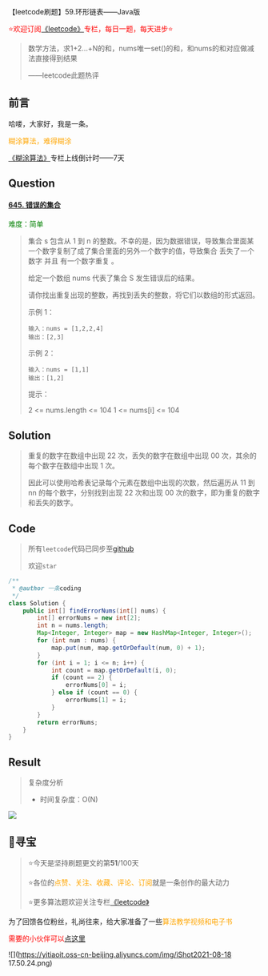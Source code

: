 【leetcode刷题】59.环形链表——Java版

<font color=red>⭐欢迎订阅[《leetcode》](https://blog.csdn.net/skylibiao/category_10867560.html)专栏，每日一题，每天进步⭐</font>

>数学方法，求1+2...+N的和，nums唯一set()的和，和nums的和对应做减法直接得到结果
>
>——leetcode此题热评

## 前言

哈喽，大家好，我是一条。

<font color=orange>糊涂算法，难得糊涂</font>

[《糊涂算法》](https://blog.csdn.net/skylibiao/category_11292502.html?spm=1001.2014.3001.5482)专栏上线倒计时——7天

## Question

#### [645. 错误的集合](https://leetcode-cn.com/problems/set-mismatch/)

<font color=green>难度：简单</font>

>集合 s 包含从 1 到 n 的整数。不幸的是，因为数据错误，导致集合里面某一个数字复制了成了集合里面的另外一个数字的值，导致集合 丢失了一个数字 并且 有一个数字重复 。
>
>给定一个数组 nums 代表了集合 S 发生错误后的结果。
>
>请你找出重复出现的整数，再找到丢失的整数，将它们以数组的形式返回。
>
>
>
>示例 1：
>
>```
>输入：nums = [1,2,2,4]
>输出：[2,3]
>```
>
>示例 2：
>
>```
>输入：nums = [1,1]
>输出：[1,2]
>```
>
>
>提示：
>
>2 <= nums.length <= 104
>1 <= nums[i] <= 104

## Solution

>重复的数字在数组中出现 22 次，丢失的数字在数组中出现 00 次，其余的每个数字在数组中出现 1 次。
>
>因此可以使用哈希表记录每个元素在数组中出现的次数，然后遍历从 11 到 nn 的每个数字，分别找到出现 22 次和出现 00 次的数字，即为重复的数字和丢失的数字。




## Code

>所有`leetcode`代码已同步至[github](https://github.com/lbsys)
>
>欢迎`star`

```java
/**
 * @author 一条coding
 */
class Solution {
    public int[] findErrorNums(int[] nums) {
        int[] errorNums = new int[2];
        int n = nums.length;
        Map<Integer, Integer> map = new HashMap<Integer, Integer>();
        for (int num : nums) {
            map.put(num, map.getOrDefault(num, 0) + 1);
        }
        for (int i = 1; i <= n; i++) {
            int count = map.getOrDefault(i, 0);
            if (count == 2) {
                errorNums[0] = i;
            } else if (count == 0) {
                errorNums[1] = i;
            }
        }
        return errorNums;
    }
}
```

## Result

> 复杂度分析
>
> - 时间复杂度：O(N) 

![](https://yitiaoit.oss-cn-beijing.aliyuncs.com/img/image-20210907203648290.png)


## 🌈寻宝

>⭐今天是坚持刷题更文的第**51**/100天
>
>⭐各位的<font color=orange>点赞、关注、收藏、评论、订阅</font>就是一条创作的最大动力
>
>⭐更多算法题欢迎关注专栏[《leetcode》](https://blog.csdn.net/skylibiao/category_10867560.html)

为了回馈各位粉丝，礼尚往来，给大家准备了一些<font color=orange>算法教学视频和电子书</font>

<font color=red>需要的小伙伴可以[点这里](https://blog.csdn.net/skylibiao/article/details/119893172?spm=1001.2014.3001.5502)</font>

![](https://yitiaoit.oss-cn-beijing.aliyuncs.com/img/iShot2021-08-18 17.50.24.png)
